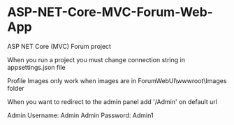 # ASP-NET-Core-MVC-Forum-Web-App
ASP NET Core (MVC) Forum project

When you run a project you must change connection string in appsettings.json file

Profile Images only work when images are in ForumWebUI\wwwroot\Images folder

When you want to redirect to the admin panel add '/Admin' on default url

Admin Username: Admin 
Admin Password: Admin1
